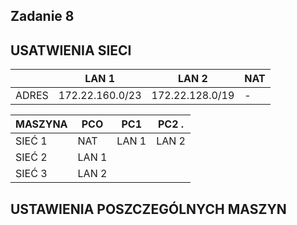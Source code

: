 Zadanie 8 
-------------------

USATWIENIA SIECI
------------

|       | LAN 1         | LAN 2          | NAT |
| ----- |---------------| ---------------| -   |
| ADRES |172.22.160.0/23| 172.22.128.0/19|  -  |


| MASZYNA | PCO   | PC1  | PC2 .  
| --------|-------|------| ------|  
| SIEĆ 1  | NAT   | LAN 1| LAN 2 |    
| SIEĆ 2  | LAN 1 |      |       |
| SIEĆ 3  | LAN 2 |      |       |

USTAWIENIA POSZCZEGÓLNYCH MASZYN 
-----------


